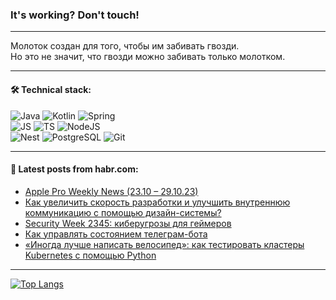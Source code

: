 ### It's working? Don't touch!

---
Молоток создан для того, чтобы им забивать гвозди. <br>
Но это не значит, что гвозди можно забивать только молотком.

---

#### 🛠️ Technical stack:

![Java](https://img.shields.io/badge/Java-informational?logo=Oracle&style=flat&logoColor=white&color=FF4500)
![Kotlin](https://img.shields.io/badge/Kotlin-informational?logo=Kotlin&style=flat&logoColor=white&color=774D97)
![Spring](https://img.shields.io/badge/SpringBoot-informational?logo=SpringBoot&style=flat&logoColor=white&color=6DB33F) <br>
![JS](https://img.shields.io/badge/JS-informational?logo=javaScript&style=flat&logoColor=black&color=F7Df1E)
![TS](https://img.shields.io/badge/TypeScript-informational?logo=typeScript&style=flat&logoColor=black&color=0667A8)
![NodeJS](https://img.shields.io/badge/NodeJS-informational?logo=node.js&style=flat&logoColor=white&color=70A760) <br>
![Nest](https://img.shields.io/badge/NestJS-informational?logo=NestJS&style=flat&logoColor=white&color=E0234E)
![PostgreSQL](https://img.shields.io/badge/PostgreSQL-informational?logo=PostgreSQL&style=flat&logoColor=white&color=DAA520)
![Git](https://img.shields.io/badge/Git-informational?logo=git&style=flat&logoColor=white&color=778899)

___

#### 💬 Latest posts from habr.com:

<!-- BLOG-POST-LIST:START -->
- [Apple Pro Weekly News &lpar;23.10 – 29.10.23&rpar;](https://habr.com/ru/articles/772406/?utm_source=habrahabr&utm_medium=rss&utm_campaign=772406)
- [Как увеличить скорость разработки и улучшить внутреннюю коммуникацию с помощью дизайн-системы?](https://habr.com/ru/companies/sravni/articles/771824/?utm_source=habrahabr&utm_medium=rss&utm_campaign=771824)
- [Security Week 2345: киберугрозы для геймеров](https://habr.com/ru/companies/kaspersky/articles/772276/?utm_source=habrahabr&utm_medium=rss&utm_campaign=772276)
- [Как управлять состоянием телеграм-бота](https://habr.com/ru/companies/otus/articles/770606/?utm_source=habrahabr&utm_medium=rss&utm_campaign=770606)
- [«Иногда лучше написать велосипед»: как тестировать кластеры Kubernetes с помощью Python](https://habr.com/ru/companies/selectel/articles/772316/?utm_source=habrahabr&utm_medium=rss&utm_campaign=772316)
<!-- BLOG-POST-LIST:END -->

---
[![Top Langs](https://github-readme-stats-git-master-advtsetting-gmailcom.vercel.app/api/top-langs/?username=zloylis&langs_count=10&hide_title=false&title_color=e6edf3&size_weight=0.5&count_weight=0.5&layout=compact&hide_border=true&theme=dracula)](https://github.com/zloylis)

<!-- ![GitHub stats](https://github-readme-stats-git-master-advtsetting-gmailcom.vercel.app/api?username=zloylis&show_icons=true&hide_border=true&theme=dracula&hide_title=true&include_all_commits=true&count_private=true&hide=contribs&hide_rank=true) -->
